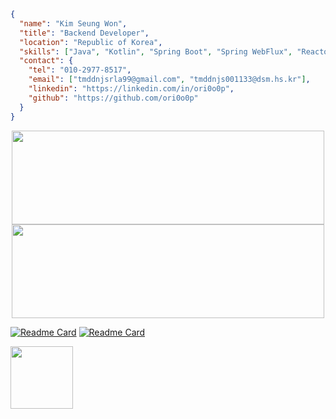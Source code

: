 ``` json
{
  "name": "Kim Seung Won",
  "title": "Backend Developer",
  "location": "Republic of Korea",
  "skills": ["Java", "Kotlin", "Spring Boot", "Spring WebFlux", "Reactor", "MongoDB", "MySQL"],
  "contact": {
    "tel": "010-2977-8517",
    "email": ["tmddnjsrla99@gmail.com", "tmddnjs001133@dsm.hs.kr"],
    "linkedin": "https://linkedin.com/in/ori0o0p",
    "github": "https://github.com/ori0o0p"
  }
}
```

<aside>
<p align="center">
<a href="https://github.com/devxb/gitanimals">
  <img
    src="https://render.gitanimals.org/lines/ori0o0p?pet-id=595845716176040776"
    width="500"
    height="150"
  />
  <img
    src="https://render.gitanimals.org/lines/sumi-0011"
    width="500"
    height="150"
  />
</a>

[![Readme Card](https://github-readme-stats.vercel.app/api/pin/?username=daemawiki&repo=claude&show_owner=true)](https://github.com/daemawiki/claude)
[![Readme Card](https://github-readme-stats.vercel.app/api/pin/?username=DSM-Repo&repo=Whopper&show_owner=true)](https://github.com/DSM-Repo/Whopper)
<p/>
<aside/>

<a href="https://github.com/devxb/gitanimals">
<img
  src="https://render.gitanimals.org/farms/ori0o0p"
  width="100"
  height="100"
/>
</a>
